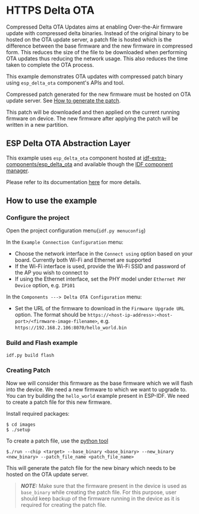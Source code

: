 # HTTPS Delta OTA

Compressed Delta OTA Updates aims at enabling Over-the-Air firmware update with compressed delta binaries. Instead of the original binary to be hosted on the OTA update server, a patch file is hosted which is the difference between the base firmware and the new firmware in compressed form. This reduces the size of the file to be downloaded when performing OTA updates thus reducing the network usage. This also reduces the time taken to complete the OTA process.

This example demonstrates OTA updates with compressed patch binary using `esp_delta_ota` component's APIs and tool.

Compressed patch generated for the new firmware must be hosted on OTA update server. See [How to generate the patch](#creating-patch).

This patch will be downloaded and then applied on the current running firmware on device. The new firmware after applying the patch will be written in a new partition.

## ESP Delta OTA Abstraction Layer

This example uses `esp_delta_ota` component hosted at [idf-extra-components/esp_delta_ota](https://github.com/espressif/idf-extra-components/blob/master/esp_delta_ota) and available though the [IDF component manager](https://components.espressif.com/component/espressif/esp_delta_ota).

Please refer to its documentation [here](https://github.com/espressif/idf-extra-components/blob/master/esp_delta_ota/README.md) for more details.


## How to use the example

### Configure the project
Open the project configuration menu(`idf.py menuconfig`)

In the `Example Connection Configuration` menu:
* Choose the network interface in the `Connect using` option based on your board. Currently both Wi-Fi and Ethernet are supported
* If the Wi-Fi interface is used, provide the Wi-Fi SSID and password of the AP you wish to connect to
* If using the Ethernet interface, set the PHY model under `Ethernet PHY Device` option, e.g. `IP101`

In the `Components ---> Delta OTA Configuration` menu:
* Set the URL of the firmware to download in the `Firmware Upgrade URL` option. The format should be `https://<host-ip-address>:<host-port>/<firmware-image-filename>`, e.g. `https://192.168.2.106:8070/hello_world.bin`

### Build and Flash example

```
idf.py build flash
```

### Creating Patch

Now we will consider this firmware as the base firmware which we will flash into the device. We need a new firmware to which we want to upgrade to. You can try building the `hello_world` example present in ESP-IDF.
We need to create a patch file for this new firmware.

Install required packages:
```
$ cd images
$ ./setup
```

To create a patch file, use the [python tool](./tools/esp_delta_ota_patch_gen.py)
```
$./run --chip <target> --base_binary <base_binary> --new_binary <new_binary> --patch_file_name <patch_file_name>
```

This will generate the patch file for the new binary which needs to be hosted on the OTA update server.

> **_NOTE:_** Make sure that the firmware present in the device is used as `base_binary` while creating the patch file. For this purpose, user should keep backup of the firmware running in the device as it is required for creating the patch file.

